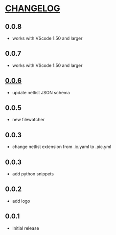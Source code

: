 # [CHANGELOG](http://keepachangelog.com/)

## 0.0.8

- works with VScode 1.50 and larger

## 0.0.7

- works with VScode 1.50 and larger

## [0.0.6](https://github.com/gdsfactory/vscode-gdsfactory/pull/3)

- update netlist JSON schema

## 0.0.5

- new filewatcher

## 0.0.3

- change netlist extension from .ic.yaml to .pic.yml

## 0.0.3

- add python snippets

## 0.0.2

- add logo

## 0.0.1

- Initial release
